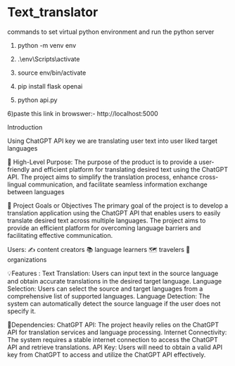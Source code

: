# Text_translator

commands to set virtual python environment and run the python server

1) python -m venv env

2) .\env\Scripts\activate

3) source env/bin/activate

4) pip install flask openai

5) python api.py

6)paste this link in browswer:- http://localhost:5000


Introduction

Using ChatGPT API key we are translating user text into user liked target languages


🎯 High-Level Purpose:
The purpose of the product is to provide a user-friendly and efficient platform for
translating desired text using the ChatGPT API. The project aims to simplify the
translation process, enhance cross-lingual communication, and facilitate seamless
information exchange between languages



🎯 Project Goals or Objectives
The primary goal of the project is to develop a translation application using the
ChatGPT API that enables users to easily translate desired text across multiple
languages. The project aims to provide an efficient platform for overcoming language
barriers and facilitating effective communication.



Users:
✍ content creators
📚 language learners
🗺 travelers
🏢organizations



💡Features :
Text Translation: Users can input text in the source language and obtain accurate
translations in the desired target language.
Language Selection: Users can select the source and target languages from a
comprehensive list of supported languages.
Language Detection: The system can automatically detect the source language if
the user does not specify it.



🔗Dependencies:
ChatGPT API: The project heavily relies on the ChatGPT API for translation
services and language processing.
Internet Connectivity: The system requires a stable internet connection to access
the ChatGPT API and retrieve translations.
API Key: Users will need to obtain a valid API key from ChatGPT to access and
utilize the ChatGPT API effectively.
